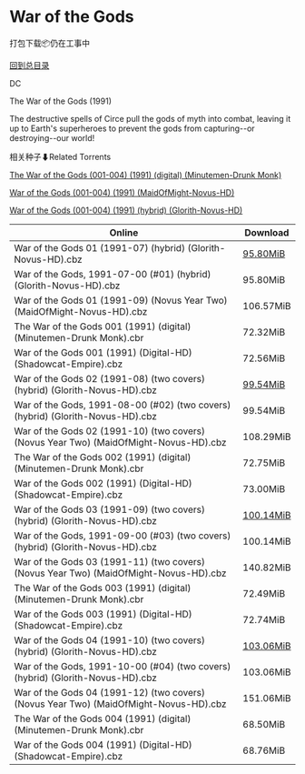 # War of the Gods

打包下载📦仍在工事中

[回到总目录](/Catalogs.md)

DC

The War of the Gods (1991)

The destructive spells of Circe pull the gods of myth into combat, leaving it up to Earth's superheroes to prevent the gods from capturing--or destroying--our world! 





相关种子⬇Related Torrents

[The War of the Gods (001-004) (1991) (digital) (Minutemen-Drunk Monk)](https://github.com/alicewish/markdown/blob/master/torrent/The-War-of-the-Gods--001-004---1991---digital---Minutemen-Drunk-Monk.md)

[War of the Gods (001-004) (1991) (MaidOfMight-Novus-HD)](https://github.com/alicewish/markdown/blob/master/torrent/War-of-the-Gods--001-004---1991---MaidOfMight-Novus-HD.md)

[War of the Gods (001-004) (1991) (hybrid) (Glorith-Novus-HD)](https://github.com/alicewish/markdown/blob/master/torrent/War-of-the-Gods--001-004---1991---hybrid---Glorith-Novus-HD.md)

Online | Download
--- | ---
War of the Gods 01 (1991-07) (hybrid) (Glorith-Novus-HD).cbz | [95.80MiB](https://pan.baidu.com/s/1jHJUC66#list/path=%2FNovus%20-%20Week%20of%202016%20Q1%2FNovus%20-%20Week%20of%202016-03-30%2F%E3%82%BF%E3%82%AD%E3%82%AA%E3%82%BD%E3%82%A6%E3%82%A2%E3%82%A6%E3%82%BD%E3%82%A2%E3%82%A4%E3%82%AD%E3%82%BB%E3%82%BF%E3%82%A6%E3%82%BD%E3%82%A4%E3%82%B7%E3%82%B1%E3%82%A4%E3%82%B9%E3%82%A6%E3%82%AF%E3%82%AF%E3%82%B1%E3%82%B7%E3%82%B3%E3%82%B3%E3%82%B1%E3%82%AB%E3%82%AF%E3%82%BD%E3%82%A2&parentPath=%2FNovus%20-%20Week%20of%202016%20Q1)
War of the Gods, 1991-07-00 (#01) (hybrid) (Glorith-Novus-HD).cbz | 95.80MiB
War of the Gods 01 (1991-09) (Novus Year Two) (MaidOfMight-Novus-HD).cbz | 106.57MiB
The War of the Gods 001 (1991) (digital) (Minutemen-Drunk Monk).cbr | 72.32MiB
War of the Gods 001 (1991) (Digital-HD) (Shadowcat-Empire).cbz | 72.56MiB
War of the Gods 02 (1991-08) (two covers) (hybrid) (Glorith-Novus-HD).cbz | [99.54MiB](https://pan.baidu.com/s/1jHJUC66#list/path=%2FNovus%20-%20Week%20of%202016%20Q1%2FNovus%20-%20Week%20of%202016-03-30%2F%E3%82%AB%E3%82%B1%E3%82%AD%E3%82%B5%E3%82%AF%E3%82%B1%E3%82%AF%E3%82%AA%E3%82%BD%E3%82%B5%E3%82%A6%E3%82%A6%E3%82%A6%E3%82%AD%E3%82%B5%E3%82%A2%E3%82%A6%E3%82%B7%E3%82%BB%E3%82%BB%E3%82%A4%E3%82%AF%E3%82%A8%E3%82%AD%E3%82%A8%E3%82%B5%E3%82%AD%E3%82%BD%E3%82%A2%E3%82%B7%E3%82%A6%E3%82%B1&parentPath=%2FNovus%20-%20Week%20of%202016%20Q1)
War of the Gods, 1991-08-00 (#02) (two covers) (hybrid) (Glorith-Novus-HD).cbz | 99.54MiB
War of the Gods 02 (1991-10) (two covers) (Novus Year Two) (MaidOfMight-Novus-HD).cbz | 108.29MiB
The War of the Gods 002 (1991) (digital) (Minutemen-Drunk Monk).cbr | 72.75MiB
War of the Gods 002 (1991) (Digital-HD) (Shadowcat-Empire).cbz | 73.00MiB
War of the Gods 03 (1991-09) (two covers) (hybrid) (Glorith-Novus-HD).cbz | [100.14MiB](https://pan.baidu.com/s/1jHJUC66#list/path=%2FNovus%20-%20Week%20of%202016%20Q1%2FNovus%20-%20Week%20of%202016-03-30%2F%E3%82%B5%E3%82%B7%E3%82%B3%E3%82%BD%E3%82%A6%E3%82%BD%E3%82%A2%E3%82%AD%E3%82%A2%E3%82%BD%E3%82%A8%E3%82%AF%E3%82%A4%E3%82%A8%E3%82%AB%E3%82%B5%E3%82%BD%E3%82%AB%E3%82%B7%E3%82%B1%E3%82%AF%E3%82%BB%E3%82%BB%E3%82%AF%E3%82%B1%E3%82%AF%E3%82%A2%E3%82%B9%E3%82%A4%E3%82%B7%E3%82%B1%E3%82%A6&parentPath=%2FNovus%20-%20Week%20of%202016%20Q1)
War of the Gods, 1991-09-00 (#03) (two covers) (hybrid) (Glorith-Novus-HD).cbz | 100.14MiB
War of the Gods 03 (1991-11) (two covers) (Novus Year Two) (MaidOfMight-Novus-HD).cbz | 140.82MiB
The War of the Gods 003 (1991) (digital) (Minutemen-Drunk Monk).cbr | 72.49MiB
War of the Gods 003 (1991) (Digital-HD) (Shadowcat-Empire).cbz | 72.74MiB
War of the Gods 04 (1991-10) (two covers) (hybrid) (Glorith-Novus-HD).cbz | [103.06MiB](https://pan.baidu.com/s/1jHJUC66#list/path=%2FNovus%20-%20Week%20of%202016%20Q1%2FNovus%20-%20Week%20of%202016-03-30%2F%E3%82%B1%E3%82%BB%E3%82%BB%E3%82%A2%E3%82%AB%E3%82%BB%E3%82%B7%E3%82%BB%E3%82%BD%E3%82%AB%E3%82%AA%E3%82%A2%E3%82%AD%E3%82%BD%E3%82%B5%E3%82%A6%E3%82%B3%E3%82%A2%E3%82%B7%E3%82%A2%E3%82%BB%E3%82%AA%E3%82%AF%E3%82%B1%E3%82%A2%E3%82%A6%E3%82%A2%E3%82%B1%E3%82%AB%E3%82%BD%E3%82%B9%E3%82%B3&parentPath=%2FNovus%20-%20Week%20of%202016%20Q1)
War of the Gods, 1991-10-00 (#04) (two covers) (hybrid) (Glorith-Novus-HD).cbz | 103.06MiB
War of the Gods 04 (1991-12) (two covers) (Novus Year Two) (MaidOfMight-Novus-HD).cbz | 151.06MiB
The War of the Gods 004 (1991) (digital) (Minutemen-Drunk Monk).cbr | 68.50MiB
War of the Gods 004 (1991) (Digital-HD) (Shadowcat-Empire).cbz | 68.76MiB
